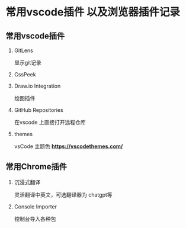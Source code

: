 # 常用vscode插件 以及浏览器插件记录

## 常用vscode插件

1. GitLens

    显示git记录

2. CssPeek

3. Draw.io Integration

    绘图插件

4. GitHub Repositories

    在vscode 上直接打开远程仓库

5. themes

    vsCode 主题色 **<https://vscodethemes.com/>**

## 常用Chrome插件

1. 沉浸式翻译

    灵活翻译中英文，可选翻译器为 chatgpt等

2. Console Importer

    控制台导入各种包
